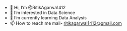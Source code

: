 - 👋 Hi, I’m @RitikAgarwa1412
- 👀 I’m interested in Data Science
- 🌱 I’m currently learning Data Analysis
- 📫 How to reach me mail- ritikagarwal1412@gmail.com

<!---
RitikAgarwa1412/RitikAgarwa1412 is a ✨ special ✨ repository because its `README.md` (this file) appears on your GitHub profile.
You can click the Preview link to take a look at your changes.
--->
